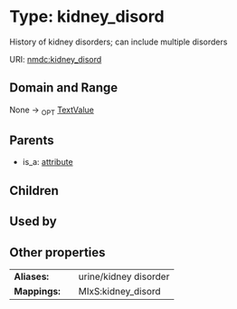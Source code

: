 
# Type: kidney_disord


History of kidney disorders; can include multiple disorders

URI: [nmdc:kidney_disord](https://microbiomedata/meta/kidney_disord)


## Domain and Range

None ->  <sub>OPT</sub> [TextValue](TextValue.md)

## Parents

 *  is_a: [attribute](attribute.md)

## Children


## Used by


## Other properties

|  |  |  |
| --- | --- | --- |
| **Aliases:** | | urine/kidney disorder |
| **Mappings:** | | MIxS:kidney_disord |

